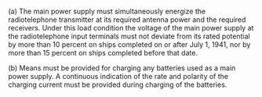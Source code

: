 (a) The main power supply must simultaneously energize the radiotelephone transmitter at its required antenna power and the required receivers. Under this load condition the voltage of the main power supply at the radiotelephone input terminals must not deviate from its rated potential by more than 10 percent on ships completed on or after July 1, 1941, nor by more than 15 percent on ships completed before that date.

(b) Means must be provided for charging any batteries used as a main power supply. A continuous indication of the rate and polarity of the charging current must be provided during charging of the batteries.

